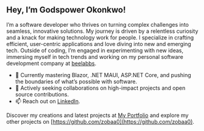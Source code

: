 ## Hey, I’m Godspower Okonkwo!

I’m a software developer who thrives on turning complex challenges into seamless, innovative solutions. My journey is driven by a relentless curiosity and a knack for making technology work for people. I specialize in crafting efficient, user-centric applications and love diving into new and emerging tech. Outside of coding, I’m engaged in experimenting with new ideas, immersing myself in tech trends and working on my personal software development company at [beelabbs](https://beelabbs.vercel.app).

- 🌟 Currently mastering Blazor, .NET MAUI, ASP.NET Core, and pushing the boundaries of what’s possible with software.
- 🤝 Actively seeking collaborations on high-impact projects and open source contributions.
- 📫 Reach out on [LinkedIn](https://www.linkedin.com/in/okonkwo-godspower).

Discover my creations and latest projects at [My Portfolio](https://buchii.vercel.app) and explore my other projects on [https://github.com/zobaa0](https://github.com/zobaa0).
